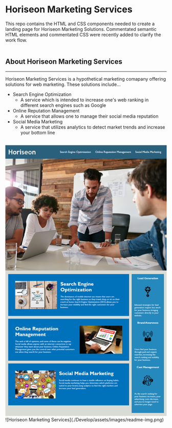 # Horiseon Marketing Services
This repo contains the HTML and CSS components needed to create a landing page for Horiseon Marketing Solutions. Commentated semantic HTML elements and commentated CSS were recently added to clarify the work flow.
</br></br>
## About Horiseon Marketing Services
***
Horiseon Marketing Services is a hypothetical marketing comapany offering solutions for web marketing. These solutions include...
</br>
* Search Engine Optimization
    *  A service which is intended to increase one's web ranking in different search engines such as Google
* Online Reputation Management
    * A service that allows one to manage their social media reputation
* Social Media Marketing
    * A service that utilizes analytics to detect market trends and increase your bottom line
</br></br>
<img src="https://github.com/rickhill543/horiseon-marketing-services/blob/main/Develop/assets/images/readme-img.png" alt="horiseon marketing services mockup" />
![Horiseon Marketing Services](./Develop/assets/images/readme-img.png)